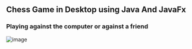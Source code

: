 ## Chess Game in Desktop using Java And JavaFx 
### Playing against the computer or against a friend

![image](https://github.com/Abdouni946/FirstChessGame/assets/119736735/b79acf2c-b4c0-48cf-a6bc-8c1b5c662740)
